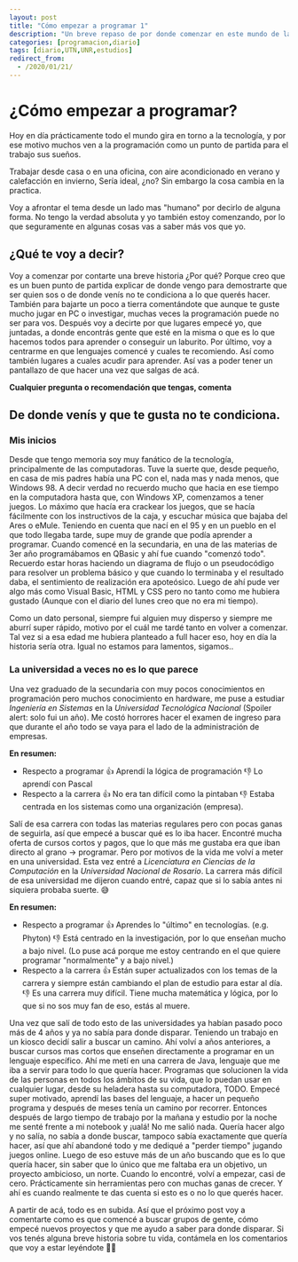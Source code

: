 ```yaml
---
layout: post
title: "Cómo empezar a programar 1"
description: "Un breve repaso de por donde comenzar en este mundo de la programación, contado en 1ra persona"
categories: [programacion,diario]
tags: [diario,UTN,UNR,estudios]
redirect_from:
  - /2020/01/21/
---
```


# ¿Cómo empezar a programar?

Hoy en día prácticamente todo el mundo gira en torno a la tecnología, y por ese motivo muchos ven a la programación como un punto de partida para el trabajo sus sueños. 

Trabajar desde casa o en una oficina, con aire acondicionado en verano y calefacción en invierno, Sería ideal, ¿no? Sin embargo la cosa cambia en la practica. 

Voy a afrontar el tema desde un lado mas "humano" por decirlo de alguna forma. No tengo la verdad absoluta y yo también estoy comenzando, por lo que seguramente en algunas cosas vas a saber más vos que yo. 

## ¿Qué te voy a decir?

Voy a comenzar por contarte una breve historia ¿Por qué? Porque creo que es un buen punto de partida explicar de donde vengo para demostrarte que ser quien sos o de donde venís no te condiciona a lo que querés hacer. También para bajarte un poco a tierra comentándote que aunque te guste mucho jugar en PC o investigar, muchas veces la programación puede no ser para vos. 
Después voy a decirte por que lugares empecé yo, que juntadas, a donde encontrás gente que esté en la misma o que es lo que hacemos todos para aprender o conseguir un laburito.
Por último, voy a centrarme en que lenguajes comencé y cuales te recomiendo. Así como también lugares a cuales acudir para aprender. Así vas a poder tener un pantallazo de que hacer una vez que salgas de acá.

**Cualquier pregunta o recomendación que tengas, comenta**

## De donde venís y que te gusta no te condiciona.

### Mis inicios 

Desde que tengo memoria soy muy fanático de la tecnología, principalmente de las computadoras. Tuve la suerte que, desde pequeño, en casa de mis padres había una PC con el, nada mas y nada menos, que Windows 98.
A decir verdad no recuerdo mucho que hacia en ese tiempo en la computadora hasta que, con Windows XP, comenzamos a tener juegos. Lo máximo que hacía era crackear los juegos, que se hacía fácilmente con los instructivos de la caja, y escuchar música que bajaba del Ares o eMule. 
Teniendo en cuenta que nací en el 95 y en un pueblo en el que todo llegaba tarde, supe muy de grande que podía aprender a programar.
Cuando comencé en la secundaria, en una de las materias de 3er año programábamos en QBasic y ahí fue cuando "comenzó todo". Recuerdo estar horas haciendo un diagrama de flujo o un pseudocódigo para resolver un problema básico y que cuando lo terminaba y el resultado daba, el sentimiento de realización era apoteósico.
Luego de ahí pude ver algo más como Visual Basic, HTML y CSS pero no tanto como me hubiera gustado (Aunque con el diario del lunes creo que no era mi tiempo).

Como un dato personal, siempre fui alguien muy disperso y siempre me aburrí super rápido, motivo por el cuál me tardé tanto en volver a comenzar. Tal vez si a esa edad me hubiera planteado a full hacer eso, hoy en día la historia sería otra. Igual no estamos para lamentos, sigamos.. 

### La universidad a veces no es lo que parece

Una vez graduado de la secundaria con muy pocos conocimientos en programación pero muchos conocimiento en hardware, me puse a estudiar _Ingeniería en Sistemas_ en la _Universidad Tecnológica Nacional_ (Spoiler alert: solo fui un año). 
Me costó horrores hacer el examen de ingreso para que durante el año todo se vaya para el lado de la administración de empresas. 

**En resumen:**

* Respecto a programar
👍 Aprendí la lógica de programación
👎 Lo aprendí con Pascal
* Respecto a la carrera
👍 No era tan difícil como la pintaban
👎 Estaba centrada en los sistemas como una organización (empresa).

Salí de esa carrera con todas las materias regulares pero con pocas ganas de seguirla, así que empecé a buscar qué es lo iba hacer. Encontré mucha oferta de cursos cortos y pagos, que lo que más me gustaba era que iban directo al grano -> programar. Pero por motivos de la vida me volví a meter en una universidad.
Esta vez entré a _Licenciatura en Ciencias de la Computación_ en la _Universidad Nacional de Rosario_. La carrera más difícil de esa universidad me dijeron cuando entré, capaz que si lo sabía antes ni siquiera probaba suerte. 😅

**En resumen:**

* Respecto a programar
👍 Aprendes lo "último" en tecnologías. (e.g. Phyton)
👎 Está centrado en la investigación, por lo que enseñan mucho a bajo nivel. (Lo puse acá porque me estoy centrando en el que quiere programar "normalmente" y a bajo nivel.)
* Respecto a la carrera
👍 Están super actualizados con los temas de la carrera y siempre están cambiando el plan de estudio para estar al día. 
👎 Es una carrera muy difícil. Tiene mucha matemática y lógica, por lo que si no sos muy fan de eso, estás al muere. 

Una vez que salí de todo esto de las universidades ya habían pasado poco más de 4 años y ya no sabía para donde disparar. Teniendo un trabajo en un kiosco decidí salir a buscar un camino. Ahí volví a años anteriores, a buscar cursos mas cortos que enseñen directamente a programar en un lenguaje específico. 
Ahí me metí en una carrera de Java, lenguaje que me iba a servir para todo lo que quería hacer. Programas que solucionen la vida de las personas en todos los ámbitos de su vida, que lo puedan usar en cualquier lugar, desde su heladera hasta su computadora, TODO.
Empecé super motivado, aprendí las bases del lenguaje, a hacer un pequeño programa y después de meses tenía un camino por recorrer. Entonces después de largo tiempo de trabajo por la mañana y estudio por la noche me senté frente a mi notebook y ¡ualá! No me salió nada. Quería hacer algo y no salía, no sabía a donde buscar, tampoco sabía exactamente que quería hacer, así que ahí abandoné todo y me dediqué a "perder tiempo" jugando juegos online.
Luego de eso estuve más de un año buscando que es lo que quería hacer, sin saber que lo único que me faltaba era un objetivo, un proyecto ambicioso, un norte. 
Cuando lo encontré, volví a empezar, casi de cero. Prácticamente sin herramientas pero con muchas ganas de crecer. Y ahí es cuando realmente te das cuenta si esto es o no lo que querés hacer. 

A partir de acá, todo es en subida. Así que el próximo post voy a comentarte como es que comencé a buscar grupos de gente, cómo empecé nuevos proyectos y que me ayudo a saber para donde disparar. 
Si vos tenés alguna breve historia sobre tu vida, contámela en los comentarios que voy a estar leyéndote 💪😊